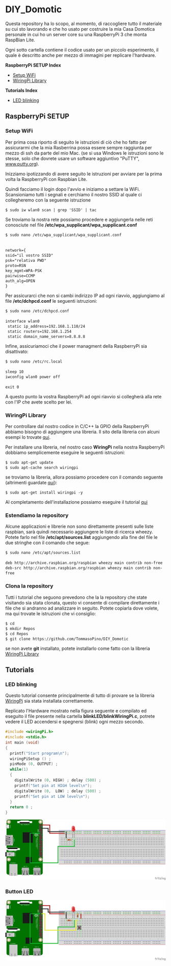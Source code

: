 # DIY_Domotic

Questa repository ha lo scopo, al momento, di raccogliere tutto il materiale su cui sto lavorando e che ho usato per costruire la mia Casa Domotica personale in cui ho un server core su una RaspberryPi 3 che monta RaspBian Lite.

Ogni sotto cartella contiene il codice usato per un piccolo esperimento, il quale è descritto anche per mezzo di immagini per replicare l'hardware.

__RaspberryPi SETUP Index__

* [Setup WiFi](#setup-wifi)
* [WiringPi Library](#wiringpi-library)

__Tutorials Index__
* [LED blinking](#led-blinking)

## RaspberryPi SETUP

### Setup WiFi

Per prima cosa riporto di seguito le istruzioni di ciò che ho fatto per assicurarmi che la mia Rasberrina possa essere sempre raggiunta per mezzo di ssh da parte del mio Mac. (se si usa Windows le istruzioni sono le stesse, solo che dovrete usare un software aggiuntivo "PuTTY", www.putty.org).

Inizziamo ipotizzando di avere seguito le istruzioni per avviare per la prima volta la RaspberryPi con Raspbian Lite.

Quindi facciamo il login dopo l'avvio e iniziamo a settare la WiFi.
Scansioniamo tutti i segnali e cerchiamo il nostro SSID al quale ci collegheremo con la seguente istruzione

```
$ sudo iw wlan0 scan | grep 'SSID' | tac
```

Se troviamo la nostra rete possiamo procedere e aggiungerla nelle reti conosciute nel file **/etc/wpa_supplicant/wpa_supplicant.conf**

```
$ sudo nano /etc/wpa_supplicant/wpa_supplicant.conf


network={
ssid="il vostro SSID"
psk="relativa PWD"
proto=RSN
key_mgmt=WPA-PSK
pairwise=CCMP
auth_alg=OPEN
}
```

Per assicurarci che non si cambi indirizzo IP ad ogni riavvio, aggiungiamo al file **/etc/dchpcd.conf** le seguenti istruzioni:

```
$ sudo nano /etc/dchpcd.conf 

interface wlan0
 static ip_address=192.168.1.110/24
 static routers=192.168.1.254
 static domain_name_servers=8.8.8.8
```

Infine, assicuriamoci che il power managment della RaspberryPi sia disattivato:

```
$ sudo nano /etc/rc.local

sleep 10
iwconfig wlan0 power off

exit 0
```

A questo punto la vostra RaspberryPi ad ogni riavvio si collegherà alla rete con l'IP che avete scelto per lei.

### WiringPi Library

Per controllare dal nostro codice in C/C++ la GPIO della RaspberryPi abbiamo bisogno di aggiungere una libreria. Il sito della libreria con alcuni esempi lo trovate [qui](http://wiringpi.com/).

Per installare una libreria, nel nostro caso **WiringPi** nella nostra RaspberryPi dobbiamo semplicemente eseguire le seguenti istruzioni:
```
$ sudo apt-get update
$ sudo apt-cache search wiringpi
```
se troviamo la libreria, allora possiamo procedere con il comando seguente (altrimenti guardate [qui](#estendiamo-la-repository)):

```
$ sudo apt-get install wiringpi -y
```

Al completamento dell'installazione possiamo eseguire il tutorial [qui](#led-blinking)

### Estendiamo la repository

Alcune applicazioni e librerie non sono direttamente presenti sulle liste raspbian, sarà quindi necessario aggiungere le liste di ricerca wheezy. Potete farlo nel file **/etc/apt/sources.list** aggiungendo alla fine del file le due stringhe con il comando che segue:
```
$ sudo nano /etc/apt/sources.list

deb http://archive.raspbian.org/raspbian wheezy main contrib non-free
deb-src http://archive.raspbian.org/raspbian wheezy main contrib non-free
```

### Clona la repository

Tutti i tutorial che seguono prevedono che la la repository che state visitando sia stata clonata, questo vi consente di compilare direttamente i file che si andranno ad analizzare in seguito. Potete copiarla dove volete, ma qui trovate le istruzioni che vi consiglio:

```
$ cd
$ mkdir Repos
$ cd Repos
$ git clone https://github.com/TommasoPino/DIY_Domotic
```

se non avete **git** installato, potete installarlo come fatto con la libreria [WiringPi Library](#wiringpi-library)
## Tutorials

### LED blinking

Questo tutorial consente principalmente di tutto di provare se la libreria [WiringPi](#wiringpi-library) sia stata installata correttamente.

Replicato l'Hardware mostrato nella figura seguente e compilato ed eseguito il file presente nella cartella **blinkLED/blinkWiringPi.c**,
potrete vedere il LED accendersi e spegnersi (blink) ogni mezzo secondo.

```C
#include <wiringPi.h>
#include <stdio.h>
int main (void)
{
  printf("Start program\n");
  wiringPiSetup () ;
  pinMode (0, OUTPUT) ;
  while(1)
  {
    digitalWrite (0, HIGH) ; delay (500) ;
    printf("Set pin at HIGH level\n");
    digitalWrite (0,  LOW) ; delay (500) ;
    printf("Set pin at LOW level\n");
  }
  return 0 ;
}
```

![RPiBlinkLED](https://github.com/TommasoPino/DIY_Domotic/blob/master/img/RPiBlinkLED_bb.png)

### Button LED

![RPiButtonLED](https://github.com/TommasoPino/DIY_Domotic/blob/master/img/RPiButtonLED_bb.png)

